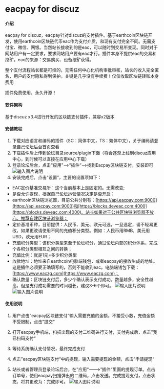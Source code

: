 # eacpay for discuz

#### 介绍
eacpay for discuz，eacpay针对discuz的支付插件。基于earthcoin区块链开发，使用earthcoin区块链代币eac作为支付介质，和现有支付完全不同。无需支付宝、微信、网银。当然站长接收到的是eac，可以随时到交易所变现。同时对于网站用户有一定要求，要求网站用户要有eac才行。插件本身不提供eac的交易和挖矿。eac的来源：交易购买、设备挖矿获得。

整个支付流程站长都是可控的，无需任何中心化机构审批审核，站长的收入完全匿名，用户的支付隐私得到保护。关键是几乎没有手续费！仅仅收取区块链转账本身费用

插件免费使用，永久开源！

#### 软件架构
基于discuz x3.4进行开发的区块链支付插件，兼容x2版本


#### 安装教程

1.  下载对应语言和编码的插件（SC：简体中文，TS：繁体中文），关于编码请登录自己论坛后台首页查看
2.  下载插件后上传到论坛目录source/plugin下面（将会逐渐上线到discuz应用中心，到时候可以直接在应用中心下载）
3.  登录论坛后台，点击"应用"-->“插件“-->找到Eacpay区块链支付，安装即可
![输入图片说明](https://images.gitee.com/uploads/images/2021/1024/161605_c1926bf8_5105092.png "1.png")
4.  安装完成后，点击“设置”，主要的设置项如下：
- EAC定价基准交易所：这个当前基本上是固定的。无需改变;
- 是否允许提现，根据自己论坛运营情况决定是否开启；
- earthcoin区块链浏览器，目前公共分别有：[https://api.eacpay.com:9000](https://api.eacpay.com:9000)和[https://blocks.deveac.com:4000](https://blocks.deveac.com:4000)。站长如果对于公共区块链浏览器不放心，推荐自建区块链浏览器；
- 定价基准币种，目前提供：人民币、美元、欧元可选，一旦选定，请不轻易更改，如果更改请使用不同的充值积分类型。例如：人民币用RMB，美元用USD，欧元用EUR；
- 充值积分类型：该积分类型来至于论坛积分，通过论坛内部的积分体系，完成个各积分类型相互之间的转换；
- 充值比例：就是1元=多少积分类型
- 收款地址：地址来自earthcoin电脑端钱包，或者eacpay的接收生成的地址。这是插件必须要正确填写的，否则不能收到eac。电脑端钱包下载：[https://www.eaczg.com](https://www.eaczg.com)；
- 确认数量：区块链支付后，多少个确认表示支付成功。数量越多，安全性越高，但是支付成功需要的时间越长，建议3-6个即可。
![输入图片说明](https://images.gitee.com/uploads/images/2021/1024/161624_f7145d54_5105092.png "2.png")
![输入图片说明](https://images.gitee.com/uploads/images/2021/1024/161642_6e0a7371_5105092.png "3.png")
#### 使用说明

1.  用户点击”eacpay区块链支付“输入需要充值的金额，不接受小数，充值金额不受限制，点击”提交“
2.  打开eacpay手机端，扫描出现的支付二维码进行支付，支付完成后，点击”我已扫码支付“
3.  等待系统确认支付情况，最终完成支付

4.  点击”eacpay区块链支付“中的提现，输入需要提现的金额，点击”申请提现“
5.  站长或者管理员登录论坛后台，在”应用“--->”插件“里面的提现订单。点击订单号，使用eacpay扫描弹出的二维码，点击发送。完成提现支付，点击状态，将其更改为：完成即可。
![输入图片说明](https://images.gitee.com/uploads/images/2021/1024/161659_08546a23_5105092.png "截屏2021-10-24 16.06.55.png")
